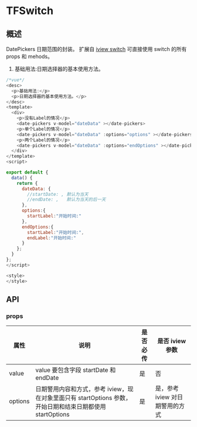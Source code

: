 # TFSwitch

## 概述

DatePickers 日期范围的封装。
扩展自 [iview switch](https://www.iviewui.com/components/switch) 可直接使用 switch 的所有 props 和 mehods。

1. 基础用法:日期选择器的基本使用方法。

```javascript
/*vue*/
<desc>
  <p>基础用法:</p>
  <p>日期选择器的基本使用方法。</p>
</desc>
<template>
  <div>
    <p>没有Label的情况</p>
    <date-pickers v-model="dateData" ></date-pickers>
    <p>单个Label的情况</p>
    <date-pickers v-model="dateData" :options="options" ></date-pickers>
    <p>两个Label的情况</p>
    <date-pickers v-model="dateData" :options="endOptions" ></date-pickers>
  </div>
</template>
<script>

export default {
  data() {
    return {
      dateData: {
        //startDate: , 默认为当天
        //endDate: ,   默认为当天的后一天
      },
      options:{
        startLabel:"开始时间:"
      },
      endOptions:{
        startLabel:"开始时间:",
        endLabel:"开始时间:"
      }
    };
  }
};
</script>

<style>
</style>
```

## API

### props

| 属性    | 说明                                                                                                      | 是否必传 | 是否 iview 参数                 |
| ------- | --------------------------------------------------------------------------------------------------------- | -------- | ------------------------------- |
| value   | value 要包含字段 startDate 和 endDate                                                                     | 是       | 否                              |
| options | 日期警用内容和方式，参考 iview，现在对象里面只有 startOptions 参数，开始日期和结束日期都使用 startOptions | 是       | 是，参考 iview 对日期警用的方式 |
